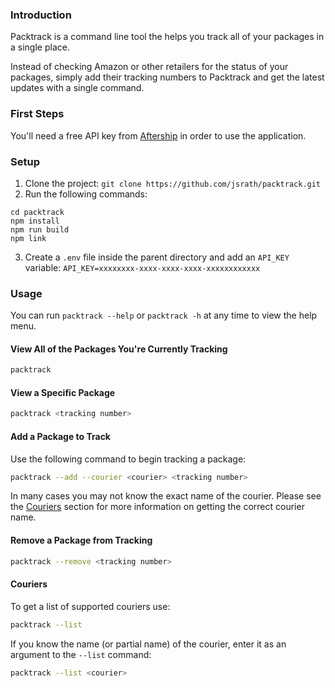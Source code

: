 ### Introduction

Packtrack is a command line tool the helps you track all of your packages in a single place.

Instead of checking Amazon or other retailers for the status of your packages, simply add their tracking numbers to Packtrack and get the latest updates with a single command.


### First Steps

You'll need a free API key from [Aftership](https://www.aftership.com) in order to use the application.

### Setup
1. Clone the project: `git clone https://github.com/jsrath/packtrack.git`
2. Run the following commands:
```shell
cd packtrack
npm install
npm run build
npm link
```
3. Create a `.env` file inside the parent directory and add an `API_KEY` variable: `API_KEY=xxxxxxxx-xxxx-xxxx-xxxx-xxxxxxxxxxxx`

### Usage

You can run `packtrack --help` or `packtrack -h` at any time to view the help menu.

#### View All of the Packages You're Currently Tracking
```sh
packtrack
```

#### View a Specific Package
```sh
packtrack <tracking number>
```

#### Add a Package to Track
Use the following command to begin tracking a package:
```sh
packtrack --add --courier <courier> <tracking number>
```

In many cases you may not know the exact name of the courier. Please see the [Couriers](#couriers) section for more information on getting the correct courier name.

#### Remove a Package from Tracking
```sh
packtrack --remove <tracking number>
```

#### Couriers
To get a list of supported couriers use:
```sh
packtrack --list
```

If you know the name (or partial name) of the courier, enter it as an argument to the `--list` command:
```sh
packtrack --list <courier>
```
